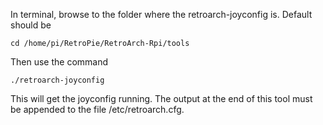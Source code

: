In terminal, browse to the folder where the retroarch-joyconfig is. Default should be 

    cd /home/pi/RetroPie/RetroArch-Rpi/tools

Then use the command 

    ./retroarch-joyconfig

This will get the joyconfig running. The output at the end of this tool must be appended to the file /etc/retroarch.cfg.

